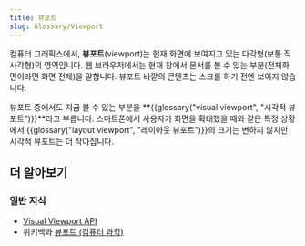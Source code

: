 ```yaml
---
title: 뷰포트
slug: Glossary/Viewport
---
```


컴퓨터 그래픽스에서, **뷰포트**(viewport)는 현재 화면에 보여지고 있는 다각형(보통 직사각형)의 영역입니다. 웹 브라우저에서는 현재 창에서 문서를 볼 수 있는 부분(전체화면이라면 화면 전체)을 말합니다. 뷰포트 바깥의 콘텐츠는 스크롤 하기 전엔 보이지 않습니다.

뷰포트 중에서도 지금 볼 수 있는 부분을 **{{glossary("visual viewport", "시각적 뷰포트")}}**라고 부릅니다. 스마트폰에서 사용자가 화면을 확대했을 때와 같은 특정 상황에서 {{glossary("layout viewport", "레이아웃 뷰포트")}}의 크기는 변하지 않지만 시각적 뷰포트는 더 작아집니다.

## 더 알아보기

### 일반 지식

- [Visual Viewport API](/ko/docs/Web/API/Visual_Viewport_API)
- 위키백과 [뷰포트 (컴퓨터 과학)](<https://ko.wikipedia.org/wiki/%EB%B7%B0%ED%8F%AC%ED%8A%B8_(%EC%BB%B4%ED%93%A8%ED%84%B0_%EA%B3%BC%ED%95%99)>)
